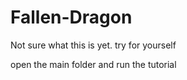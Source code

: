 # Fallen-Dragon

Not sure what this is yet. try for yourself


open the main folder and run the tutorial
